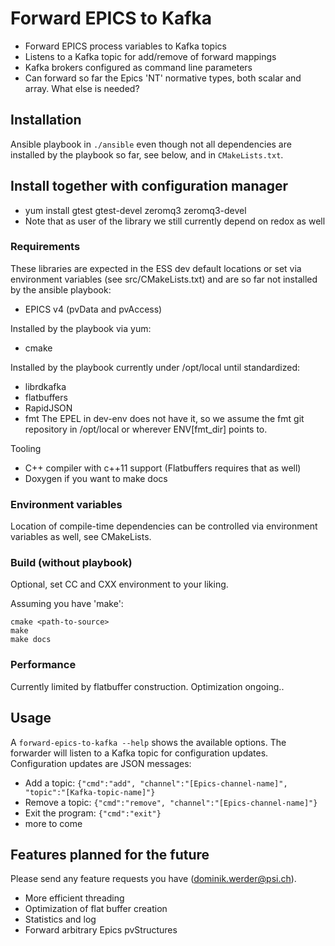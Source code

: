 # Forward EPICS to Kafka

- Forward EPICS process variables to Kafka topics
- Listens to a Kafka topic for add/remove of forward mappings
- Kafka brokers configured as command line parameters
- Can forward so far the Epics 'NT' normative types, both scalar and array.
  What else is needed?


## Installation

Ansible playbook in ```./ansible``` even though not all dependencies are installed by
the playbook so far, see below, and in ```CMakeLists.txt```.


## Install together with configuration manager

- yum install gtest gtest-devel zeromq3 zeromq3-devel
- Note that as user of the library we still currently depend on redox as well


### Requirements

These libraries are expected in the ESS dev default locations or set via
environment variables (see src/CMakeLists.txt) and are so far not installed
by the ansible playbook:

- EPICS v4 (pvData and pvAccess)

Installed by the playbook via yum:

- cmake

Installed by the playbook currently under /opt/local until standardized:

- librdkafka
- flatbuffers
- RapidJSON
- fmt
  The EPEL in dev-env does not have it, so we assume the fmt git repository in /opt/local
  or wherever ENV[fmt_dir] points to.

Tooling

- C++ compiler with c++11 support (Flatbuffers requires that as well)
- Doxygen if you want to make docs


### Environment variables

Location of compile-time dependencies can be controlled via environment variables
as well, see CMakeLists.


### Build (without playbook)

Optional, set CC and CXX environment to your liking.

Assuming you have 'make':

```
cmake <path-to-source>
make
make docs
```

### Performance

Currently limited by flatbuffer construction.  Optimization ongoing..



## Usage

A ```forward-epics-to-kafka --help``` shows the available options.
The forwarder will listen to a Kafka topic for configuration updates.
Configuration updates are JSON messages:

- Add a topic: ```{"cmd":"add", "channel":"[Epics-channel-name]", "topic":"[Kafka-topic-name]"}```
- Remove a topic: ```{"cmd":"remove", "channel":"[Epics-channel-name]"}```
- Exit the program: ```{"cmd":"exit"}```
- more to come



## Features planned for the future

Please send any feature requests you have (dominik.werder@psi.ch).

- More efficient threading
- Optimization of flat buffer creation
- Statistics and log
- Forward arbitrary Epics pvStructures
